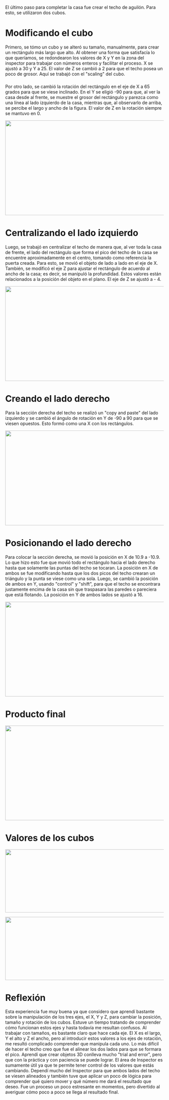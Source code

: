 El último paso para completar la casa fue crear el techo de aguilón. 
Para esto, se utilizaron dos cubos. 

# Modificando el cubo 
Primero, se tómo un cubo y se alteró su tamaño, manualmente, para crear un rectángulo más largo que alto. Al obtener una forma que satisfacía lo que queríamos, se redondearon los valores de X y Y en la zona del inspector para trabajar con números enteros y facilitar el proceso. X se ajustó a 30 y Y a 25. El valor de Z se cambió a 2 para que el techo posea un poco de grosor. Aquí se trabajó con el "scaling" del cubo. 
###
Por otro lado, se cambió la rotación del rectángulo en el eje de X a 65 grados para que se viese inclinado. En el Y se eligió -90 para que, al ver la casa desde al frente, se muestre el grosor del rectángulo y parezca como una línea al lado izquierdo de la casa, mientras que, al observarlo de arriba, se percibe el largo y ancho de la figura. El valor de Z en la rotación siempre se mantuvo en 0.

<p align="center">
  <img src="https://github.com/user-attachments/assets/264c68fa-e24c-4907-b278-41111903bbb7" width="600" height="300">
</p>

# Centralizando el lado izquierdo
Luego, se trabajó en centralizar el techo de manera que, al ver toda la casa de frente, el lado del rectángulo que forma el pico del techo de la casa se encuentre aproximadamente en el centro, tomando como referencia la puerta creada. Para esto, se movió el objeto de lado a lado en el eje de X. También, se modificó el eje Z para ajustar el rectángulo de acuerdo al ancho de la casa; es decir, se manipuló la profundidad. Estos valores están relacionados a la posición del objeto en el plano. El eje de Z se ajustó a - 4. 

<p align="center">
  <img src="https://github.com/user-attachments/assets/b3875789-d66b-49ea-abeb-b39022f9a3a7" width="600" height="300">
</p>

# Creando el lado derecho
Para la sección derecha del techo se realizó un "copy and paste" del lado izquierdo y se cambió el ángulo de rotación en Y de -90 a 90 para que se viesen opuestos. Esto formó como una X con los rectángulos.

<p align="center">
  <img src="https://github.com/user-attachments/assets/0b445adb-3845-47ed-b94d-f2f8fd4eaf57" width="600" height="300">
</p>

# Posicionando el lado derecho
Para colocar la sección derecha, se movió la posición en X de 10.9 a -10.9. Lo que hizo esto fue que movió todo el rectángulo hacia el lado derecho hasta que solamente las puntas del techo se tocaran. La posición en X de ambos se fue modificando hasta que los dos picos del techo crearan un triángulo y la punta se viese como una sola. Luego, se cambió la posición de ambos en Y, usando "control" y "shift", para que el techo se encontrara justamente encima de la casa sin que traspasara las paredes o pareciera que está flotando. La posición en Y de ambos lados se ajustó a 16.

<p align="center">
  <img src="https://github.com/user-attachments/assets/0478b2eb-da3c-4f09-8a16-046dd80de27e" width="600" height="300">
</p>

# Producto final

<p align="center">
  <img src="https://github.com/user-attachments/assets/1d7e3e70-9324-48f3-8209-00d8df7d9be3" width="600" height="300">
</p>

# Valores de los cubos

<p align="center">
  <img src="https://github.com/user-attachments/assets/1a83d0be-0940-4f5c-930d-5e245ab8b248" width="600" height="200">
</p>

<p align="center">
  <img src="https://github.com/user-attachments/assets/99844e8c-c489-404b-a258-c77fd23881c7" width="600" height="200">
</p>

# Reflexión
Esta experiencia fue muy buena ya que considero que aprendí bastante sobre la manipulación de los tres ejes, el X, Y y Z, para cambiar la posición, tamaño y rotación de los cubos. Estuve un tiempo tratando de comprender cómo funcionan estos ejes y hasta todavía me resultan confusos. Al trabajar con tamaños, es bastante claro que hace cada eje. El X es el largo, Y el alto y Z el ancho, pero al introducir estos valores a los ejes de rotación, me resultó complicado comprender que manipula cada uno. Lo más difícil de hacer el techo creo que fue el alinear los dos lados para que se formara el pico. Aprendí que crear objetos 3D conlleva mucho "trial and error", pero que con la práctica y con paciencia se puede lograr. El área de Inspector es sumamente útil ya que te permite tener control de los valores que estás cambiando. Dependí mucho del Inspector para que ambos lados del techo se viesen alineados y también tuve que aplicar un poco de lógica para comprender qué quiero mover y qué número me dará el resultado que deseo. Fue un proceso un poco estresante en momentos, pero divertido al averiguar cómo poco a poco se llega al resultado final.
